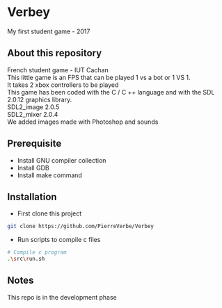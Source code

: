 
# Verbey
My first student game - 2017

## About this repository 
French student game - IUT Cachan <br>
This little game is an FPS that can be played 1 vs a bot or 1 VS 1. <br>
It takes 2 xbox controllers to be played <br>
This game has been coded with the C / C ++ language and with the SDL 2.0.12 graphics library. <br>
SDL2_image 2.0.5 <br>
SDL2_mixer 2.0.4 <br>
We added images made with Photoshop and sounds <br>

## Prerequisite
* Install GNU compiler collection
* Install GDB
* Install make command

## Installation
* First clone this project
```bash
git clone https://github.com/PierreVerbe/Verbey
```

* Run scripts to compile c files
```bash
# Compile c program
.\src\run.sh
```

## Notes
This repo is in the development phase

